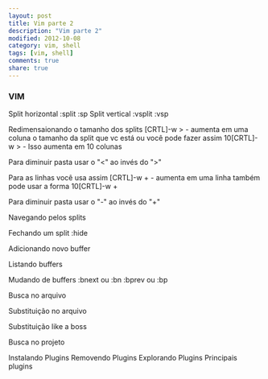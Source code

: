 ```yaml
---
layout: post
title: Vim parte 2
description: "Vim parte 2"
modified: 2012-10-08
category: vim, shell
tags: [vim, shell]
comments: true
share: true
---
```


### VIM

Split horizontal
  :split
  :sp
Split vertical
  :vsplit
  :vsp

Redimensaionando o tamanho dos splits
  [CRTL]-w >  - aumenta em uma coluna o tamanho da split que vc está
  ou você pode fazer assim
  10[CRTL]-w > - Isso aumenta em 10 colunas

  Para diminuir pasta usar o "<" ao invés do ">"

  Para as linhas você usa assim
  [CRTL]-w +  - aumenta em uma linha
  também pode usar a forma
  10[CRTL]-w +

  Para diminuir pasta usar o "-" ao invés do "+"

Navegando pelos splits


Fechando um split
  :hide

Adicionando novo buffer

Listando buffers

Mudando de buffers
  :bnext ou :bn
  :bprev ou :bp

Busca no arquivo

Substituição no arquivo

Substituição like a boss

Busca no projeto


Instalando Plugins
Removendo Plugins
Explorando Plugins
Principais plugins